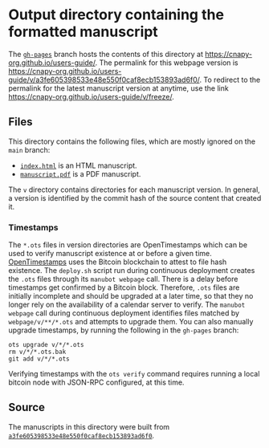 # Output directory containing the formatted manuscript

The [`gh-pages`](https://github.com/cnapy-org/users-guide/tree/gh-pages) branch hosts the contents of this directory at <https://cnapy-org.github.io/users-guide/>.
The permalink for this webpage version is <https://cnapy-org.github.io/users-guide/v/a3fe605398533e48e550f0caf8ecb153893ad6f0/>.
To redirect to the permalink for the latest manuscript version at anytime, use the link <https://cnapy-org.github.io/users-guide/v/freeze/>.

## Files

This directory contains the following files, which are mostly ignored on the `main` branch:

+ [`index.html`](index.html) is an HTML manuscript.
+ [`manuscript.pdf`](manuscript.pdf) is a PDF manuscript.

The `v` directory contains directories for each manuscript version.
In general, a version is identified by the commit hash of the source content that created it.

### Timestamps

The `*.ots` files in version directories are OpenTimestamps which can be used to verify manuscript existence at or before a given time.
[OpenTimestamps](https://opentimestamps.org/) uses the Bitcoin blockchain to attest to file hash existence.
The `deploy.sh` script run during continuous deployment creates the `.ots` files through its `manubot webpage` call.
There is a delay before timestamps get confirmed by a Bitcoin block.
Therefore, `.ots` files are initially incomplete and should be upgraded at a later time, so that they no longer rely on the availability of a calendar server to verify.
The `manubot webpage` call during continuous deployment identifies files matched by `webpage/v/**/*.ots` and attempts to upgrade them.
You can also manually upgrade timestamps, by running the following in the `gh-pages` branch:

```shell
ots upgrade v/*/*.ots
rm v/*/*.ots.bak
git add v/*/*.ots
```

Verifying timestamps with the `ots verify` command requires running a local bitcoin node with JSON-RPC configured, at this time.

## Source

The manuscripts in this directory were built from
[`a3fe605398533e48e550f0caf8ecb153893ad6f0`](https://github.com/cnapy-org/users-guide/commit/a3fe605398533e48e550f0caf8ecb153893ad6f0).
